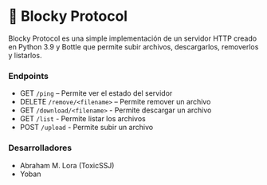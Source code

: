 # 🧊 Blocky Protocol

Blocky Protocol es una simple implementación de un servidor HTTP creado en Python 3.9 y Bottle que permite subir archivos, descargarlos, removerlos y listarlos.

### Endpoints

- GET    `/ping` – Permite ver el estado del servidor
- DELETE `/remove/<filename>` – Permite remover un archivo
- GET    `/download/<filename>` - Permite descargar un archivo
- GET    `/list` - Permite listar los archivos
- POST   `/upload` - Permite subir un archivo

### Desarrolladores
- Abraham M. Lora (ToxicSSJ)
- Yoban